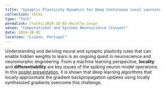 ```yaml
---
title: "Synaptic Plasticity Dynamics for Deep Continuous Local Learning"
collection: talks
type: "Talk"
permalink: /talks/2019-10-02-decolle-cosyn
venue: "Computational and Systems Neuroscience (Cosyne)"
date: 2019-10-02
location: "Lisbon, Portugal"
---
```


Understanding and deriving neural and synaptic plasticity rules that can enable hidden weights to learn is an ongoing quest in neuroscience and neuromorphic engineering. From a machine learning perspective, **locality** and **differentiability** are key issues of the spiking neuron model operations. In this [poster presentation](/files/cosyn_decolle_poster.pdf), it is shown that deep learning algorithms that locally approximate the gradient backpropagation updates using locally synthesized gradients overcome this challenge.


